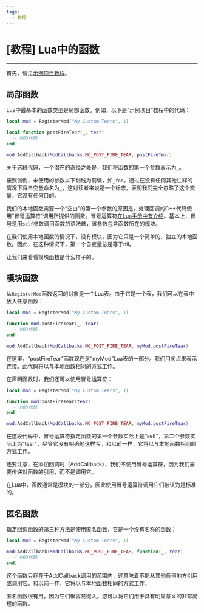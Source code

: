 ```yaml
---
tags:
  - 教程
---
```

# [教程] Lua中的函数
----

首先，请见[示例项目教程](ExampleProject.md)。

## 局部函数

Lua中最基本的函数类型是局部函数。例如，以下是“示例项目”教程中的代码：

```lua
local mod = RegisterMod("My Custom Tears", 1)

local function postFireTear(_, tear)
  -- MOD代码
end

mod:AddCallback(ModCallbacks.MC_POST_FIRE_TEAR, postFireTear)
```

关于这段代码，一个潜在的奇怪之处是，我们将函数的第一个参数表示为`_`。

按照惯例，未使用的参数以下划线为前缀，如`_foo`。通过在没有任何其他注释的情况下将自变量命名为`_`，这对读者来说是一个标志，表明我们完全忽略了这个变量，它没有任何目的。

我们的本地函数需要一个“空白”的第一个参数的原因是，处理回调的C++代码使用“冒号运算符”调用所提供的函数。冒号运算符[在Lua手册中有介绍](https://www.lua.org/pil/16.html)。基本上，冒号是用`self`参数调用函数的语法糖，该参数包含函数所在的模块。

在我们使用本地函数的情况下，没有模块，因为它只是一个简单的、独立的本地函数。因此，在这种情况下，第一个自变量总是等于nil。

让我们来看看模块函数是什么样子的。

## 模块函数

从`RegisterMod`函数返回的对象是一个Lua表。由于它是一个表，我们可以在表中放入任意函数：

```lua
local mod = RegisterMod("My Custom Tears", 1)

function mod.postFireTear(_, tear)
  -- MOD代码
end

mod:AddCallback(ModCallbacks.MC_POST_FIRE_TEAR, myMod.postFireTear)
```
在这里，“postFireTear”函数现在是“myMod”Lua表的一部分。我们用句点来表示连接。此代码将以与本地函数相同的方式工作。

在声明函数时，我们还可以使用冒号运算符：

```lua
local mod = RegisterMod("My Custom Tears", 1)

function mod:postFireTear(tear)
  -- MOD代码
end

mod:AddCallback(ModCallbacks.MC_POST_FIRE_TEAR, myMod.postFireTear)
```

在这段代码中，冒号运算符指定函数的第一个参数实际上是“self”，第二个参数实际上为“tear”，尽管它没有明确地这样写。和以前一样，它将以与本地函数相同的方式工作。

还要注意，在添加回调时（AddCallback），我们不使用冒号运算符，因为我们需要传递对函数的引用，而不是调用它。

在Lua中，函数通常是模块的一部分，因此使用冒号运算符调用它们被认为是标准的。

## 匿名函数

指定回调函数的第三种方法是使用匿名函数，它是一个没有名称的函数：

```lua
local mod = RegisterMod("My Custom Tears", 1)

mod:AddCallback(ModCallbacks.MC_POST_FIRE_TEAR, function(_, tear)
  -- MOD代码
end)
```

这个函数只存在于AddCallback调用的范围内，这意味着不能从其他任何地方引用或调用它。和以前一样，它将以与本地函数相同的方式工作。

匿名函数很有用，因为它们很容易键入。您可以将它们用于具有明显意义的非常简短的函数。